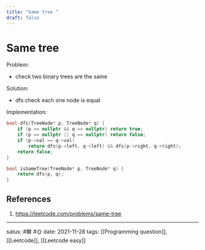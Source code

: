 ```yaml
---
title: "Same tree "
draft: false
---
```

# Same tree
Problem:
- check two binary trees are the same

Solution:
- dfs check each one node is equal

Implementation:
```c++
bool dfs(TreeNode* p, TreeNode* q) {
	if (p == nullptr && q == nullptr) return true;
	if (p == nullptr || q == nullptr) return false;
	if (p->val == q->val) 
		return dfs(p->left, q->left) && dfs(p->right, q->right);
	return false;
}

bool isSameTree(TreeNode* p, TreeNode* q) { 
	return dfs(p, q);
}
```

## References
1.  https://leetcode.com/problems/same-tree

---
satus: #🟦 #🌞
date: 2021-11-28
tags: [[Programming question]], [[Leetcode]], [[Leetcode easy]]
